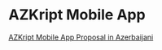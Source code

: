 # AZKript Mobile App


[AZKript Mobile App Proposal in Azerbaijani](https://github.com/MuradShafiyev/AZKript-App/files/8954957/AZKript_Mobile_APP_proposal.pdf)
